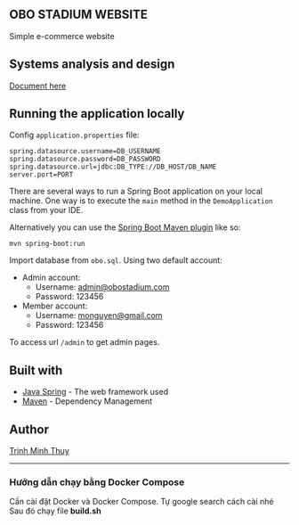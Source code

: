 ## OBO STADIUM WEBSITE
Simple e-commerce website

## Systems analysis and design
[Document here](https://docs.google.com/document/d/1-6Ru2IOioTl3lg0s0TrXmLUL3CNCRertbH4wIG_1z78/edit?usp=sharing)

## Running the application locally

Config ```application.properties``` file:
```
spring.datasource.username=DB_USERNAME
spring.datasource.password=DB_PASSWORD
spring.datasource.url=jdbc:DB_TYPE://DB_HOST/DB_NAME
server.port=PORT
```

There are several ways to run a Spring Boot application on your local machine. One way is to execute the `main` method in the `DemoApplication` class from your IDE.

Alternatively you can use the [Spring Boot Maven plugin](https://docs.spring.io/spring-boot/docs/current/reference/html/build-tool-plugins-maven-plugin.html) like so:

```shell
mvn spring-boot:run
```

Import database from ```obo.sql```. Using two default account:

- Admin account:
    - Username: admin@obostadium.com
    - Password: 123456
- Member account:
    - Username: monguyen@gmail.com
    - Password: 123456
    

To access url ```/admin``` to get admin pages.  
   


## Built with
- [Java Spring](https://spring.io/) - The web framework used
- [Maven](https://mvnrepository.com/) - Dependency Management

## Author
[Trinh Minh Thuy](https://github.com/minhthuy30197)


------------

### Hướng dẫn chạy bằng Docker Compose
Cần cài đặt Docker và Docker Compose. Tự google search cách cài nhé
Sau đó chạy file **build.sh**